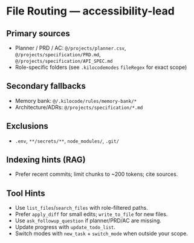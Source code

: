 # File Routing — accessibility-lead

## Primary sources
- Planner / PRD / AC: `@/projects/planner.csv`, `@/projects/specification/PRD.md`, `@/projects/specification/API_SPEC.md`
- Role-specific folders (see `.kilocodemodes` `fileRegex` for exact scope)

## Secondary fallbacks
- Memory bank: `@/.kilocode/rules/memory-bank/*`
- Architecture/ADRs: `@/projects/specification/*.md`

## Exclusions
- `.env`, `**/secrets/**`, `node_modules/`, `.git/`

## Indexing hints (RAG)
- Prefer recent commits; limit chunks to ~200 tokens; cite sources.

## Tool Hints
- Use `list_files`/`search_files` with role-filtered paths.
- Prefer `apply_diff` for small edits; `write_to_file` for new files.
- Use `ask_followup_question` if planner/PRD/AC are missing.
- Update progress with `update_todo_list`.
- Switch modes with `new_task` + `switch_mode` when outside your scope.
